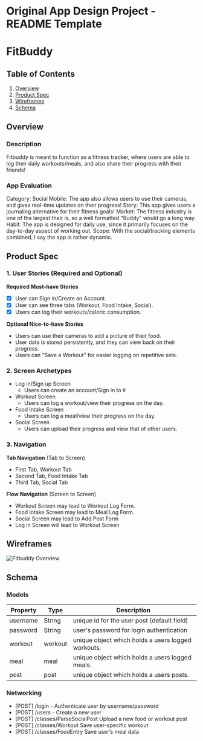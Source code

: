Original App Design Project - README Template
===

# FitBuddy

## Table of Contents

1. [Overview](#Overview)
2. [Product Spec](#Product-Spec)
3. [Wireframes](#Wireframes)
4. [Schema](#Schema)

## Overview

### Description

Fitbuddy is meant to function as a fitness tracker, where users are able to log their daily
workouts/meals, and also share their progress with their friends!

### App Evaluation

Category: Social
Mobile: The app also allows users to use their cameras, and gives real-time updates on their progress!
Story: This app gives users a journaling alternative for their fitness goals!
Market: The fitness industry is one of the largest their is, so a well formatted "Buddy" would go a long way.
Habit: The app is designed for daily use, since it primarily focuses on the day-to-day aspect of working out.
Scope: With the social/tracking elements combined, I say the app is rather dynamic.

## Product Spec

### 1. User Stories (Required and Optional)

**Required Must-have Stories**

- [X] User can Sign in/Create an Account.
- [X] User can see three tabs (Workout, Food Intake, Social).
- [X] Users can log their workouts/caloric consumption.

**Optional Nice-to-have Stories**

* Users can use their cameras to add a picture of their food.
* User data is stored persistently, and they can view back on their progress.
* Users can "Save a Workout" for easier logging on repetitive sets.

### 2. Screen Archetypes

* Log in/Sign up Screen
    * Users can create an account/Sign in to it
* Workout Screen
    * Users can log a workout/view their progress on the day.
* Food Intake Screen
    * Users can log a meal/view their progress on the day.
* Social Screen
    * Users can upload their progress and view that of other users.

### 3. Navigation

**Tab Navigation** (Tab to Screen)

* First Tab, Workout Tab
* Second Tab, Food Intake Tab
* Third Tab, Social Tab

**Flow Navigation** (Screen to Screen)

* Workout Screen may lead to Workout Log Form.
* Food Intake Screen may lead to Meal Log Form.
* Social Screen may lead to Add Post Form
* Log in Screen will lead to Workout Screen


## Wireframes

![Fitbuddy Overview](https://hackmd.io/_uploads/HyEHXeekee.jpg)


## Schema 


### Models

| Property | Type | Description |
| -------- | -------- | -------- |
| username   | String     | unique id for the user post (default field)     |
| password   | String     | user's password for login authentication     |
| workout   | workout     | unique object which holds a users logged workouts.     |
| meal   | meal     | unique object which holds a users logged meals.     |
| post   |post     | unique object which holds a users posts.     |


### Networking

* [POST] /login - Authenticate user by username/password
* [POST] /users - Create a new user
* [POST] /classes/ParseSocialPost	Upload a new food or workout post
* [POST] /classes/Workout	Save user-specific workout
* [POST] /classes/FoodEntry	Save user’s meal data
